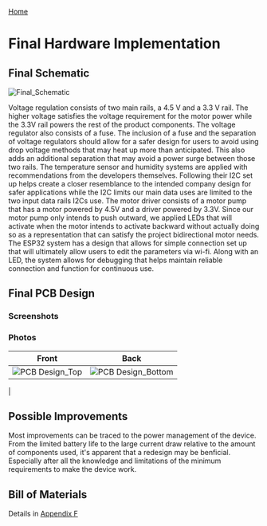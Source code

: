 [Home](/index.md)


# **Final Hardware Implementation**
## Final Schematic

![Final_Schematic](https://github.com/Team-309-Hydro-Pro/EGR314-Spring2024-Team309.github.io/assets/84349229/525ff851-ef5e-4878-be15-d7bee635eabb)


Voltage regulation consists of two main rails, a 4.5 V and a 3.3 V rail. The higher voltage satisfies the voltage requirement for the motor power while the 3.3V rail powers the rest of the product components. The voltage regulator also consists of a fuse. The inclusion of a fuse and the separation of voltage regulators should allow for a safer design for users to avoid using drop voltage methods that may heat up more than anticipated. This also adds an additional separation that may avoid a power surge between those two rails.
The temperature sensor and humidity systems are applied with recommendations from the developers themselves. Following their I2C set up helps create a closer resemblance to the intended company design for safer applications while the I2C limits our main data uses are limited to the two input data rails I2Cs use.
The motor driver consists of a motor pump that has a motor powered by 4.5V and a driver powered by 3.3V. Since our motor pump only intends to push outward, we applied LEDs that will activate when the motor intends to activate backward without actually doing so as a representation that can satisfy the project bidirectional motor needs.
The ESP32 system has a design that allows for simple connection set up that will ultimately allow users to edit the parameters via wi-fi. Along with an LED, the system allows for debugging that helps maintain reliable connection and function for continuous use.

## Final PCB Design
### Screenshots

### Photos

|Front|Back|
|-----|-----|
|![PCB Design_Top](https://github.com/Team-309-Hydro-Pro/EGR314-Spring2024-Team309.github.io/assets/84349229/1171be45-e810-46b9-b698-2d53fa288f01)| ![PCB Design_Bottom](https://github.com/Team-309-Hydro-Pro/EGR314-Spring2024-Team309.github.io/assets/84349229/94b15686-c06b-411a-9026-1824a7b9dc62)
|

## Possible Improvements
Most improvements can be traced to the power management of the device. From the limited battery life to the large current draw relative to the amount of components used, it's apparent that a redesign may be benficial. Especially after all the knowledge and limitations of the minimum requirements to make the device work. 

## Bill of Materials

Details in [Appendix F](/Appendix_F.md)
